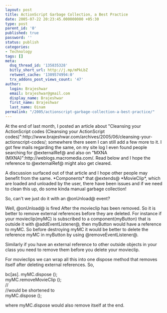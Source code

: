 ```yaml
---
layout: post
title: ActionScript Garbage Collection, a Best Practice
date: 2005-07-22 20:23:45.000000000 +05:30
type: post
parent_id: '0'
published: true
password: ''
status: publish
categories:
- Technology
tags: []
meta:
  dsq_thread_id: '135835328'
  bitly_short_url: http://j.mp/mPkLbZ
  retweet_cache: '1309574994:0'
  trx_addons_post_views_count: '47'
author:
  login: Brajeshwar
  email: brajeshwar@gmail.com
  display_name: Brajeshwar
  first_name: Brajeshwar
  last_name: Oinam
permalink: "/2005/actionscript-garbage-collection-a-best-practice/"
---
```

<p>At the end of last month, I posted an article about "Cleansing your ActionScript codes (Cleansing your ActionScript codes)":http://www.brajeshwar.com/archives/2005/06/cleansing-your-actionscript-codes/; somewhere there seem I can still add a few more to it. I got few mails regarding the same, on my site log I even found people searching for @externalRef@ and also on "MXNA (MXNA)":http://weblogs.macromedia.com/. Read below and I hope the reference to @externalRef@ might also get cleared.</p>
<p>A discussion surfaced out of that article and I hope other people may benefit from the same. *Components* that @extends@ *MovieClip*, which are loaded and unloaded by the user, there have been issues and if we need to clean this up, do some kinda manual garbage collection!</p>
<p>So, can't we just do it with an @onUnload@ event?</p>
<p>Well, @onUnload@ is fired After the movieclip has been removed. So it is better to remove external references before they are deleted. For instance if your movieclip(myMC) is subscribed to a component(myButton) that is outside it with @addEventListener@, then myButton would have a reference to myMC. So before destroying myMC it would be better to delete the reference myMC in myButton by using @removeEventListener@.</p>
<p>Similarly if you have an external reference to other outside objects in your class you need to remove them before you delete your movieclip.</p>
<p>For movieclips we can wrap all this into one dispose method that removes itself after deleting external references. So,</p>
<p>bc[as]. myMC.dispose ();<br />
myMC.removeMovieClip ();<br />
//<br />
//would be shortened to<br />
myMC.dispose ();</p>
<p>where myMC.dispose would also remove itself at the end.</p>
